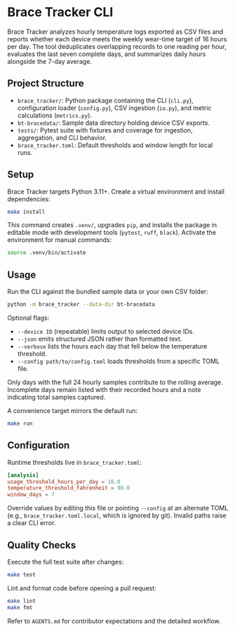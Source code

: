# Brace Tracker CLI

Brace Tracker analyzes hourly temperature logs exported as CSV files and reports whether each device meets the weekly wear-time target of 16 hours per day. The tool deduplicates overlapping records to one reading per hour, evaluates the last seven complete days, and summarizes daily hours alongside the 7-day average.

## Project Structure
- `brace_tracker/`: Python package containing the CLI (`cli.py`), configuration loader (`config.py`), CSV ingestion (`io.py`), and metric calculations (`metrics.py`).
- `bt-bracedata/`: Sample data directory holding device CSV exports.
- `tests/`: Pytest suite with fixtures and coverage for ingestion, aggregation, and CLI behavior.
- `brace_tracker.toml`: Default thresholds and window length for local runs.

## Setup
Brace Tracker targets Python 3.11+. Create a virtual environment and install dependencies:

```bash
make install
```

This command creates `.venv/`, upgrades `pip`, and installs the package in editable mode with development tools (`pytest`, `ruff`, `black`). Activate the environment for manual commands:

```bash
source .venv/bin/activate
```

## Usage
Run the CLI against the bundled sample data or your own CSV folder:

```bash
python -m brace_tracker --data-dir bt-bracedata
```

Optional flags:
- `--device ID` (repeatable) limits output to selected device IDs.
- `--json` emits structured JSON rather than formatted text.
- `--verbose` lists the hours each day that fell below the temperature threshold.
- `--config path/to/config.toml` loads thresholds from a specific TOML file.

Only days with the full 24 hourly samples contribute to the rolling average. Incomplete days remain listed with their recorded hours and a note indicating total samples captured.

A convenience target mirrors the default run:

```bash
make run
```

## Configuration
Runtime thresholds live in `brace_tracker.toml`:

```toml
[analysis]
usage_threshold_hours_per_day = 16.0
temperature_threshold_fahrenheit = 90.0
window_days = 7
```

Override values by editing this file or pointing `--config` at an alternate TOML (e.g., `brace_tracker.toml.local`, which is ignored by git). Invalid paths raise a clear CLI error.

## Quality Checks
Execute the full test suite after changes:

```bash
make test
```

Lint and format code before opening a pull request:

```bash
make lint
make fmt
```

Refer to `AGENTS.md` for contributor expectations and the detailed workflow.
